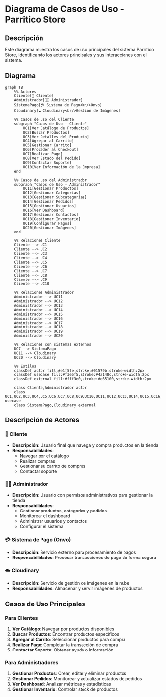 # Diagrama de Casos de Uso - Parritico Store

## Descripción
Este diagrama muestra los casos de uso principales del sistema Parritico Store, identificando los actores principales y sus interacciones con el sistema.

## Diagrama

```mermaid
graph TB
    %% Actores
    Cliente[👤 Cliente]
    Administrador[👨‍💼 Administrador]
    SistemaPago[💳 Sistema de Pago<br/>Onvo]
    Cloudinary[☁️ Cloudinary<br/>Gestión de Imágenes]
    
    %% Casos de uso del Cliente
    subgraph "Casos de Uso - Cliente"
        UC1[Ver Catálogo de Productos]
        UC2[Buscar Productos]
        UC3[Ver Detalles del Producto]
        UC4[Agregar al Carrito]
        UC5[Gestionar Carrito]
        UC6[Proceder al Checkout]
        UC7[Realizar Pago]
        UC8[Ver Estado del Pedido]
        UC9[Contactar Soporte]
        UC10[Ver Información de la Empresa]
    end
    
    %% Casos de uso del Administrador
    subgraph "Casos de Uso - Administrador"
        UC11[Gestionar Productos]
        UC12[Gestionar Categorías]
        UC13[Gestionar Subcategorías]
        UC14[Gestionar Pedidos]
        UC15[Gestionar Usuarios]
        UC16[Ver Dashboard]
        UC17[Gestionar Contactos]
        UC18[Gestionar Inventario]
        UC19[Configurar Pagos]
        UC20[Gestionar Imágenes]
    end
    
    %% Relaciones Cliente
    Cliente --> UC1
    Cliente --> UC2
    Cliente --> UC3
    Cliente --> UC4
    Cliente --> UC5
    Cliente --> UC6
    Cliente --> UC7
    Cliente --> UC8
    Cliente --> UC9
    Cliente --> UC10
    
    %% Relaciones Administrador
    Administrador --> UC11
    Administrador --> UC12
    Administrador --> UC13
    Administrador --> UC14
    Administrador --> UC15
    Administrador --> UC16
    Administrador --> UC17
    Administrador --> UC18
    Administrador --> UC19
    Administrador --> UC20
    
    %% Relaciones con sistemas externos
    UC7 --> SistemaPago
    UC11 --> Cloudinary
    UC20 --> Cloudinary
    
    %% Estilos
    classDef actor fill:#e1f5fe,stroke:#01579b,stroke-width:2px
    classDef usecase fill:#f3e5f5,stroke:#4a148c,stroke-width:2px
    classDef external fill:#fff3e0,stroke:#e65100,stroke-width:2px
    
    class Cliente,Administrador actor
    class UC1,UC2,UC3,UC4,UC5,UC6,UC7,UC8,UC9,UC10,UC11,UC12,UC13,UC14,UC15,UC16,UC17,UC18,UC19,UC20 usecase
    class SistemaPago,Cloudinary external
```

## Descripción de Actores

### 👤 Cliente
- **Descripción**: Usuario final que navega y compra productos en la tienda
- **Responsabilidades**: 
  - Navegar por el catálogo
  - Realizar compras
  - Gestionar su carrito de compras
  - Contactar soporte

### 👨‍💼 Administrador
- **Descripción**: Usuario con permisos administrativos para gestionar la tienda
- **Responsabilidades**:
  - Gestionar productos, categorías y pedidos
  - Monitorear el dashboard
  - Administrar usuarios y contactos
  - Configurar el sistema

### 💳 Sistema de Pago (Onvo)
- **Descripción**: Servicio externo para procesamiento de pagos
- **Responsabilidades**: Procesar transacciones de pago de forma segura

### ☁️ Cloudinary
- **Descripción**: Servicio de gestión de imágenes en la nube
- **Responsabilidades**: Almacenar y servir imágenes de productos

## Casos de Uso Principales

### Para Clientes
1. **Ver Catálogo**: Navegar por productos disponibles
2. **Buscar Productos**: Encontrar productos específicos
3. **Agregar al Carrito**: Seleccionar productos para compra
4. **Realizar Pago**: Completar la transacción de compra
5. **Contactar Soporte**: Obtener ayuda o información

### Para Administradores
1. **Gestionar Productos**: Crear, editar y eliminar productos
2. **Gestionar Pedidos**: Monitorear y actualizar estados de pedidos
3. **Ver Dashboard**: Analizar métricas y estadísticas
4. **Gestionar Inventario**: Controlar stock de productos
